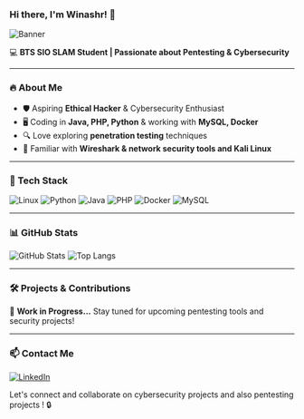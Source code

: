 ### Hi there, I'm Winashr! 👋

![Banner](https://blogger.googleusercontent.com/img/b/R29vZ2xl/AVvXsEjzZ4XWynsVgKvqI7dbwXivTDZrpNl83MosuGDyu3adFswUi7kbhlWFaozZC3eTRZjF_SoFLtx2KhcOOpvhGthgtWMIodyM3ZTtBnybCV6mV48S_f-VM8Z9OWwO42xRxQlOVYbgqckDzvfXeLkIS5OThfyV5QoQv4s7vatIrngve1wTW4_SBvD7f0aNWCk/s1920/F1181c.940975098e$1dda93570735c5%20(2).jpg)

💻 **BTS SIO SLAM Student | Passionate about Pentesting & Cybersecurity**

---

### 🔥 About Me
- 🛡️ Aspiring **Ethical Hacker** & Cybersecurity Enthusiast
- 🖥️ Coding in **Java, PHP, Python** & working with **MySQL, Docker**
- 🔍 Love exploring **penetration testing** techniques
- 📡 Familiar with **Wireshark & network security tools and Kali Linux**

---

### 🚀 Tech Stack
![Linux](https://img.shields.io/badge/Linux-FCC624?style=for-the-badge&logo=linux&logoColor=black)
![Python](https://img.shields.io/badge/Python-3776AB?style=for-the-badge&logo=python&logoColor=white)
![Java](https://img.shields.io/badge/Java-ED8B00?style=for-the-badge&logo=java&logoColor=white)
![PHP](https://img.shields.io/badge/PHP-777BB4?style=for-the-badge&logo=php&logoColor=white)
![Docker](https://img.shields.io/badge/Docker-2496ED?style=for-the-badge&logo=docker&logoColor=white)
![MySQL](https://img.shields.io/badge/MySQL-4479A1?style=for-the-badge&logo=mysql&logoColor=white)

---

### 📊 GitHub Stats
![GitHub Stats](https://github-readme-stats.vercel.app/api?username=winashr&show_icons=true&theme=tokyonight)
![Top Langs](https://github-readme-stats.vercel.app/api/top-langs/?username=winashr&layout=compact&theme=tokyonight)

---

### 🛠️ Projects & Contributions
🚧 **Work in Progress...** Stay tuned for upcoming pentesting tools and security projects!

---

### 📫 Contact Me
[![LinkedIn](https://img.shields.io/badge/LinkedIn-0A66C2?style=for-the-badge&logo=linkedin&logoColor=white)](https://www.linkedin.com/in/ashwinrajavel/)

Let's connect and collaborate on cybersecurity projects and also pentesting projects ! 🔒
